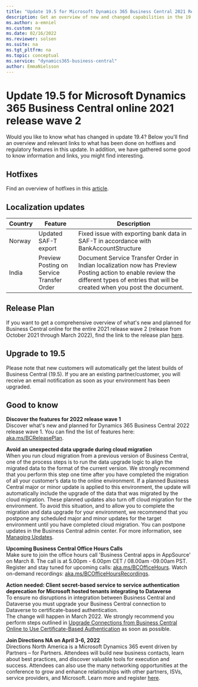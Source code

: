 ```yaml
---
title: "Update 19.5 for Microsoft Dynamics 365 Business Central 2021 Release Wave 2"
description: Get an overview of new and changed capabilities in the 19.5 update of Business Central online, which is part of 2021 release wave 2.
ms.author: a-emniel
ms.custom: na
ms.date: 02/16/2022
ms.reviewer: solsen
ms.suite: na
ms.tgt_pltfrm: na
ms.topic: conceptual
ms.service: "dynamics365-business-central"
author: EmmaNielsson
---
```


# Update 19.5 for Microsoft Dynamics 365 Business Central online 2021 release wave 2

Would you like to know what has changed in update 19.4? Below you'll find an overview and relevant links to what has been done on hotfixes and regulatory features in this update. In addition, we have gathered some good to know information and links, you might find interesting.

## Hotfixes
Find an overview of hotfixes in this [article](INSERT).

## Localization updates

| Country| Feature  |Description|
|-------------|--------------|--------------|
|Norway | Updated SAF-T export | Fixed issue with exporting bank data in SAF-T in accordance with BankAccountStructure |
| India | Preview Posting on Service Transfer Order | Document Service Transfer Order in Indian localization now has Preview Posting action to enable review the different types of entries that will be created when you post the document. |

## Release Plan  
If you want to get a comprehensive overview of what's new and planned for Business Central online for the entire 2021 release wave 2 (release from October 2021 through March 2022), find the link to the release plan [here](/dynamics365-release-plan/2021wave2/smb/dynamics365-business-central/planned-features).

## Upgrade to 19.5

Please note that new customers will automatically get the latest builds of Business Central (19.5). If you are an existing partner/customer, you will receive an email notification as soon as your environment has been upgraded.

## Good to know

**Discover the features for 2022 release wave 1**  
Discover what's new and planned for Dynamics 365 Business Central 2022 release wave 1. You can find the list of features here: [aka.ms/BCReleasePlan](https://aka.ms/BCReleasePlan).

**Avoid an unexpected data upgrade during cloud migration**  
When you run cloud migration from a previous version of Business Central, one of the process steps is to run the data upgrade logic to align the migrated data to the format of the current version. We strongly recommend that you perform this step one time after you have completed the migration of all your customer’s data to the online environment. If a planned Business Central major or minor update is applied to this environment, the update will automatically include the upgrade of the data that was migrated by the cloud migration. These planned updates also turn off cloud migration for the environment. To avoid this situation, and to allow you to complete the migration and data upgrade for your environment, we recommend that you postpone any scheduled major and minor updates for the target environment until you have completed cloud migration. You can postpone updates in the Business Central admin center. For more information, see [Managing Updates](/dynamics365/business-central/dev-itpro/administration/tenant-admin-center-update-management).  

**Upcoming Business Central Office Hours Calls**  
Make sure to join the office hours call 'Business Central apps in AppSource' on March 8. The call is at 5.00pm - 6.00pm CET / 08.00am -09.00am PST. Register and stay tuned for upcoming calls: [aka.ms/BCOfficeHours](https://aka.ms/BCOfficeHours). Watch on-demand recordings: [aka.ms/BCOfficeHoursRecordings](https://aka.ms/BCOfficeHoursRecordings).  

**Action needed: Client secret-based service to service authentication deprecation for Microsoft hosted tenants integrating to Dataverse**  
To ensure no disruptions in integration between Business Central and Dataverse you must upgrade your Business Central connection to Dataverse to certificate-based authentication.  
The change will happen in March 2022. We strongly recommend you perform steps outlined in [Upgrade Connections from Business Central Online to Use Certificate-Based Authentication](/dynamics365/business-central/admin-how-to-set-up-a-dynamics-crm-connection#upgrade-connections-from-business-central-online-to-use-certificate-based-authentication) as soon as possible.

**Join Directions NA on April 3-6, 2022**  
Directions North America is a Microsoft Dynamics 365 event driven by Partners – for Partners. Attendees will build new business contacts, learn about best practices, and discover valuable tools for execution and success. Attendees can also use the many networking opportunities at the conference to grow and enhance relationships with other partners, ISVs, service providers, and Microsoft. Learn more and register [here](https://www.eventsquid.com/event.cfm?event_id=14536). 